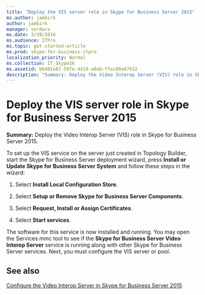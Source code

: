 ```yaml
---
title: "Deploy the VIS server role in Skype for Business Server 2015"
ms.author: jambirk
author: jambirk
manager: serdars
ms.date: 3/28/2016
ms.audience: ITPro
ms.topic: get-started-article
ms.prod: skype-for-business-itpro
localization_priority: Normal
ms.collection: IT_Skype16
ms.assetid: b6401e67-59fe-4419-a0ab-ffac88e67632
description: "Summary: Deploy the Video Interop Server (VIS) role in Skype for Business Server 2015."
---
```


# Deploy the VIS server role in Skype for Business Server 2015
 
**Summary:** Deploy the Video Interop Server (VIS) role in Skype for Business Server 2015.
  
To set up the VIS service on the server just created in Topology Builder, start the Skype for Business Server deployment wizard, press **Install or Update Skype for Business Server System** and follow these steps in the wizard:
  
1.  Select **Install Local Configuration Store**.
    
2. Select **Setup or Remove Skype for Business Server Components**.
    
3. Select **Request, Install or Assign Certificates**.
    
4. Select **Start services**.
    
The software for this service is now installed and running. You may open the Services mmc tool to see if the **Skype for Business Server Video Interop Server** service is running along with other Skype for Business Server services. Next, you must configure the VIS server or pool.
## See also

[Configure the Video Interop Server in Skype for Business Server 2015](configure-the-vis.md)